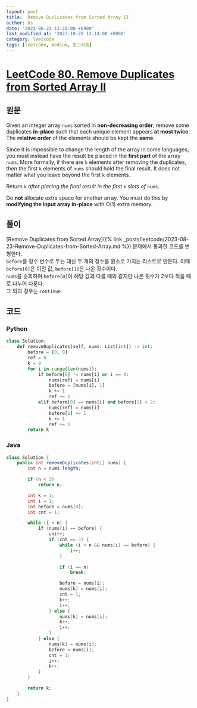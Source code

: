 ```yaml
---
layout: post
title:  Remove Duplicates from Sorted Array II
author: bs
date: '2023-08-23 11:28:00 +0900'
last_modified_at: '2023-10-29 12:14:00 +0900'
category: leetcode
tags: [leetcode, medium, 알고리즘]
---
```


# [LeetCode 80. Remove Duplicates from Sorted Array II](https://leetcode.com/problems/remove-duplicates-from-sorted-array-ii/)

## 원문
Given an integer array `nums` sorted in **non-decreasing order**, remove some duplicates **in-place** such that each unique element appears **at most twice**. The **relative order** of the elements should be kept the **same**.

Since it is impossible to change the length of the array in some languages, you must instead have the result be placed in the **first part** of the array `nums`. More formally, if there are `k` elements after removing the duplicates, then the first `k` elements of `nums` should hold the final result. It does not matter what you leave beyond the first `k` elements.

Return `k` *after placing the final result in the first* `k` *slots of* `nums`.

Do **not** allocate extra space for another array. You must do this by **modifying the input array in-place** with O(1) extra memory.

## 풀이
[Remove Duplicates from Sorted Array]({% link _posts/leetcode/2023-08-23-Remove-Duplicates-from-Sorted-Array.md %}) 문제에서 통과한 코드를 변형한다.<br>
`before`를 정수 변수로 두는 대신 두 개의 정수를 원소로 가지는 리스트로 만든다. 이때 `before[0]`은 이전 값, `before[1]`은 나온 횟수이다.<br>
`nums`를 순회하며 `before[0]`이 해당 값과 다를 때와 같지만 나온 횟수가 2보다 적을 때로 나누어 다룬다.<br>
그 외의 경우는 `continue`

## 코드
### Python
```python
class Solution:
    def removeDuplicates(self, nums: List[int]) -> int:
        before = [0, 0]
        ref = 0
        k = 0
        for i in range(len(nums)):
            if before[0] != nums[i] or i == 0:
                nums[ref] = nums[i]
                before = [nums[i], 1]
                k += 1
                ref += 1
            elif before[0] == nums[i] and before[1] < 2:
                nums[ref] = nums[i]
                before[1] += 1
                k += 1
                ref += 1
        return k
```

### Java
```java
class Solution {
    public int removeDuplicates(int[] nums) {
        int n = nums.length;

        if (n < 3)
            return n;

        int k = 1;
        int i = 1;
        int before = nums[0];
        int cnt = 1;

        while (i < n) {
            if (nums[i] == before) {
                cnt++;
                if (cnt == 3) {
                    while (i < n && nums[i] == before) {
                        i++;
                    }

                    if (i == n)
                        break;

                    before = nums[i];
                    nums[k] = nums[i];
                    cnt = 1;
                    k++;
                    i++;
                } else {
                    nums[k] = nums[i];
                    k++;
                    i++;
                }
            } else {
                nums[k] = nums[i];
                before = nums[i];
                cnt = 1;
                i++;
                k++;
            }
        }

        return k;
    }
}
```